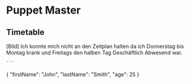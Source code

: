 # Puppet Master

## Timetable
[Bild] 
Ich konnte mich nicht an den Zeitplan halten da ich Donnerstag bis Montag krank und Freitags den halben Tag Geschäftlich Abwesend war.

    ```
{
  "firstName": "John",
  "lastName": "Smith",
  "age": 25
}
``` 